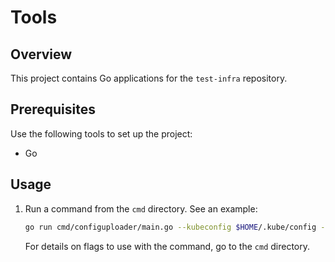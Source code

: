 # Tools

## Overview

This project contains Go applications for the `test-infra` repository.

## Prerequisites

Use the following tools to set up the project:

- Go

## Usage

1.  Run a command from the `cmd` directory. See an example:

    ```bash
    go run cmd/configuploader/main.go --kubeconfig $HOME/.kube/config --plugin-config-path {pathToPluginsYaml}
    ```

    For details on flags to use with the command, go to the `cmd` directory.
